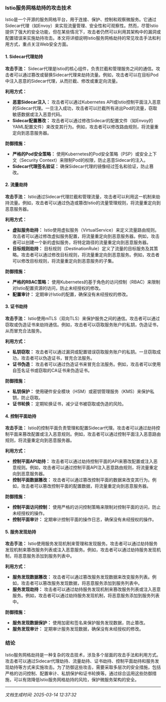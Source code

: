 ### Istio服务网格劫持的攻击技术

Istio是一个开源的服务网格平台，用于连接、保护、控制和观察微服务。它通过Sidecar代理（如Envoy）来实现流量管理、安全性和可观察性。然而，尽管Istio提供了强大的安全功能，但在某些情况下，攻击者仍然可以利用其架构中的漏洞或配置错误来实施劫持攻击。本文将详细说明Istio服务网格劫持的常见攻击手法和利用方式，重点关注Web安全方面。

#### 1. Sidecar代理劫持

**攻击手法：**
Sidecar代理是Istio的核心组件，负责拦截和管理服务之间的通信。攻击者可以通过篡改或替换Sidecar代理来劫持流量。例如，攻击者可以在目标Pod中注入恶意的Sidecar代理，从而拦截、修改或重定向流量。

**利用方式：**
- **恶意Sidecar注入：** 攻击者可以通过Kubernetes API或Istio控制平面注入恶意的Sidecar代理。一旦注入成功，攻击者可以拦截所有进出Pod的流量，窃取敏感数据或注入恶意代码。
- **Sidecar配置篡改：** 攻击者可以通过修改Sidecar的配置文件（如Envoy的YAML配置文件）来改变其行为。例如，攻击者可以修改路由规则，将流量重定向到恶意服务器。

**防御措施：**
- **严格的Pod安全策略：** 使用Kubernetes的Pod安全策略（PSP）或安全上下文（Security Context）来限制Pod的权限，防止恶意Sidecar的注入。
- **Sidecar代理签名验证：** 确保Sidecar代理的镜像经过签名和验证，防止篡改。

#### 2. 流量劫持

**攻击手法：**
Istio通过Sidecar代理拦截和管理流量，攻击者可以利用这一机制来劫持流量。例如，攻击者可以通过伪造或篡改Istio的流量管理规则，将流量重定向到恶意服务器。

**利用方式：**
- **虚拟服务劫持：** Istio使用虚拟服务（VirtualService）来定义流量路由规则。攻击者可以通过修改虚拟服务配置，将流量重定向到恶意服务器。例如，攻击者可以创建一个新的虚拟服务，将特定路径的流量重定向到恶意服务器。
- **目标规则劫持：** 目标规则（DestinationRule）定义了流量的目标服务及其策略。攻击者可以通过修改目标规则，将流量重定向到恶意服务。例如，攻击者可以修改目标规则，将流量重定向到恶意服务的子集。

**防御措施：**
- **严格的RBAC策略：** 使用Kubernetes的基于角色的访问控制（RBAC）来限制对Istio配置资源的访问，防止未经授权的修改。
- **配置审计：** 定期审计Istio的配置，确保没有未经授权的修改。

#### 3. 证书劫持

**攻击手法：**
Istio使用mTLS（双向TLS）来保护服务之间的通信。攻击者可以通过窃取或伪造证书来劫持通信。例如，攻击者可以窃取服务账户的私钥，伪造证书，从而冒充合法服务。

**利用方式：**
- **私钥窃取：** 攻击者可以通过漏洞或配置错误窃取服务账户的私钥。一旦窃取成功，攻击者可以伪造证书，冒充合法服务。
- **证书伪造：** 攻击者可以通过伪造证书来冒充合法服务。例如，攻击者可以使用自签名证书或窃取的CA证书来伪造证书。

**防御措施：**
- **私钥保护：** 使用硬件安全模块（HSM）或密钥管理服务（KMS）来保护私钥，防止窃取。
- **证书轮换：** 定期轮换证书，减少证书被窃取或伪造的风险。

#### 4. 控制平面劫持

**攻击手法：**
Istio的控制平面负责管理和配置Sidecar代理。攻击者可以通过劫持控制平面来篡改配置或注入恶意规则。例如，攻击者可以通过控制平面注入恶意路由规则，将流量重定向到恶意服务器。

**利用方式：**
- **控制平面API劫持：** 攻击者可以通过劫持控制平面的API来篡改配置或注入恶意规则。例如，攻击者可以通过控制平面API注入恶意路由规则，将流量重定向到恶意服务器。
- **控制平面数据篡改：** 攻击者可以通过篡改控制平面的数据来改变其行为。例如，攻击者可以篡改控制平面的配置数据，将流量重定向到恶意服务器。

**防御措施：**
- **控制平面访问控制：** 使用严格的访问控制策略来限制对控制平面的访问，防止未经授权的操作。
- **控制平面审计：** 定期审计控制平面的操作日志，确保没有未经授权的操作。

#### 5. 服务发现劫持

**攻击手法：**
Istio使用服务发现机制来管理和发现服务。攻击者可以通过劫持服务发现机制来篡改服务列表或注入恶意服务。例如，攻击者可以通过劫持服务发现机制，将恶意服务添加到服务列表中。

**利用方式：**
- **服务发现数据篡改：** 攻击者可以通过篡改服务发现数据来改变服务列表。例如，攻击者可以篡改服务发现数据，将恶意服务添加到服务列表中。
- **服务发现劫持：** 攻击者可以通过劫持服务发现机制来篡改服务列表或注入恶意服务。例如，攻击者可以通过劫持服务发现机制，将恶意服务添加到服务列表中。

**防御措施：**
- **服务发现数据保护：** 使用加密和签名来保护服务发现数据，防止篡改。
- **服务发现审计：** 定期审计服务发现数据，确保没有未经授权的修改。

### 结论

Istio服务网格劫持是一种复杂的攻击技术，涉及多个层面的攻击手法和利用方式。攻击者可以通过Sidecar代理劫持、流量劫持、证书劫持、控制平面劫持和服务发现劫持等方式来实施攻击。为了防御这些攻击，需要采取多层次的安全措施，包括严格的访问控制、配置审计、私钥保护和证书轮换等。通过综合运用这些防御措施，可以有效降低Istio服务网格劫持的风险，保护微服务架构的安全。

---

*文档生成时间: 2025-03-14 12:37:32*



